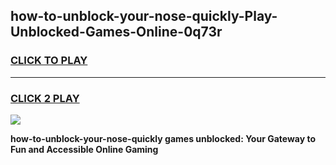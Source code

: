 
## how-to-unblock-your-nose-quickly-Play-Unblocked-Games-Online-0q73r
<h3>
<a href="https://premium76.site?title=how-to-unblock-your-nose-quickly&ref=25A">CLICK TO PLAY</a></h3>
<hr>

<h3>
<a href="https://premium76.site?title=how-to-unblock-your-nose-quickly&ref=25A">CLICK 2 PLAY</a>
  
</h3>

<a href="https://premium76.site?title=how-to-unblock-your-nose-quickly&ref=25A"><img src="https://clearcache.store/games.png"></a>


**how-to-unblock-your-nose-quickly games unblocked: Your Gateway to Fun and Accessible Online Gaming**
